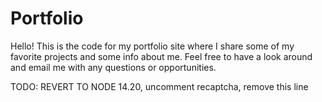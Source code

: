 # Portfolio
Hello! This is the code for my portfolio site where I share some of my favorite projects and some info about me. Feel free to have a look around and email me with any questions or opportunities.

TODO: REVERT TO NODE 14.20, uncomment recaptcha, remove this line